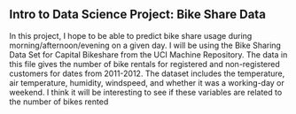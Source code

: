 ## **Intro to Data Science Project: Bike Share Data**
In this project, I hope to be able to predict bike share usage during morning/afternoon/evening on a given day.
I will be using the Bike Sharing Data Set for Capital Bikeshare from the UCI Machine Repository.
The data in this file gives the number of bike rentals for registered and non-registered customers for dates from 2011-2012.  The dataset includes the temperature, air temperature, humidity, windspeed, and whether it was a working-day or weekend.
I think it will be interesting to see if these variables are related to the number of bikes rented 

